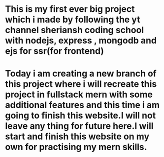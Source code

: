 # This is my first ever big project which i made by following the yt channel sheriansh coding school with nodejs, express , mongodb and ejs for ssr(for frontend)

# Today i am creating a new branch of this project where i will recreate this project in fullstack mern with some additional features and this time i am going to finish this website.I will not leave any thing for future here.I will start and finish this website on my own for practising my mern skills.
